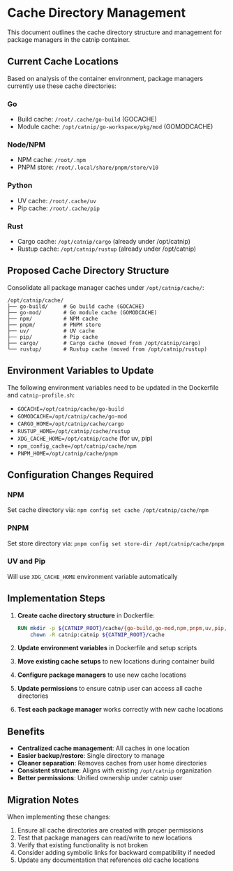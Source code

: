 # Cache Directory Management

This document outlines the cache directory structure and management for package managers in the catnip container.

## Current Cache Locations

Based on analysis of the container environment, package managers currently use these cache directories:

### Go

- Build cache: `/root/.cache/go-build` (GOCACHE)
- Module cache: `/opt/catnip/go-workspace/pkg/mod` (GOMODCACHE)

### Node/NPM

- NPM cache: `/root/.npm`
- PNPM store: `/root/.local/share/pnpm/store/v10`

### Python

- UV cache: `/root/.cache/uv`
- Pip cache: `/root/.cache/pip`

### Rust

- Cargo cache: `/opt/catnip/cargo` (already under /opt/catnip)
- Rustup cache: `/opt/catnip/rustup` (already under /opt/catnip)

## Proposed Cache Directory Structure

Consolidate all package manager caches under `/opt/catnip/cache/`:

```
/opt/catnip/cache/
├── go-build/     # Go build cache (GOCACHE)
├── go-mod/       # Go module cache (GOMODCACHE)
├── npm/          # NPM cache
├── pnpm/         # PNPM store
├── uv/           # UV cache
├── pip/          # Pip cache
├── cargo/        # Cargo cache (moved from /opt/catnip/cargo)
└── rustup/       # Rustup cache (moved from /opt/catnip/rustup)
```

## Environment Variables to Update

The following environment variables need to be updated in the Dockerfile and `catnip-profile.sh`:

- `GOCACHE=/opt/catnip/cache/go-build`
- `GOMODCACHE=/opt/catnip/cache/go-mod`
- `CARGO_HOME=/opt/catnip/cache/cargo`
- `RUSTUP_HOME=/opt/catnip/cache/rustup`
- `XDG_CACHE_HOME=/opt/catnip/cache` (for uv, pip)
- `npm_config_cache=/opt/catnip/cache/npm`
- `PNPM_HOME=/opt/catnip/cache/pnpm`

## Configuration Changes Required

### NPM

Set cache directory via: `npm config set cache /opt/catnip/cache/npm`

### PNPM

Set store directory via: `pnpm config set store-dir /opt/catnip/cache/pnpm`

### UV and Pip

Will use `XDG_CACHE_HOME` environment variable automatically

## Implementation Steps

1. **Create cache directory structure** in Dockerfile:

   ```dockerfile
   RUN mkdir -p ${CATNIP_ROOT}/cache/{go-build,go-mod,npm,pnpm,uv,pip,cargo,rustup} && \
       chown -R catnip:catnip ${CATNIP_ROOT}/cache
   ```

2. **Update environment variables** in Dockerfile and setup scripts

3. **Move existing cache setups** to new locations during container build

4. **Configure package managers** to use new cache locations

5. **Update permissions** to ensure catnip user can access all cache directories

6. **Test each package manager** works correctly with new cache locations

## Benefits

- **Centralized cache management**: All caches in one location
- **Easier backup/restore**: Single directory to manage
- **Cleaner separation**: Removes caches from user home directories
- **Consistent structure**: Aligns with existing `/opt/catnip` organization
- **Better permissions**: Unified ownership under catnip user

## Migration Notes

When implementing these changes:

1. Ensure all cache directories are created with proper permissions
2. Test that package managers can read/write to new locations
3. Verify that existing functionality is not broken
4. Consider adding symbolic links for backward compatibility if needed
5. Update any documentation that references old cache locations
